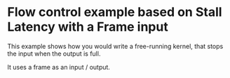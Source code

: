 # Flow control example based on Stall Latency with a Frame input

This example shows how you would write a free-running kernel, that stops the input when the output is full.

It uses a frame as an input / output. 


